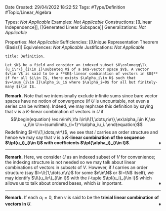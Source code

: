 <div class="topSpace"></div>

Date Created: 29/04/2022 18:22:52
Tags: #Type/Definition #Topic/Linear_Algebra

Types: _Not Applicable_
Examples: _Not Applicable_
Constructions: [[Linear Independence]], [[Generated Linear Subspace]]
Generalizations: _Not Applicable_

Properties: _Not Applicable_
Sufficiencies: [[Unique Representation Theorem (Basis)]]
Equivalences: _Not Applicable_
Justifications: _Not Applicable_

``` ad-Definition
title: Definition.

Let $K$ be a field and consider an indexed subset $U\coloneqq\l\{u_i\r\}_{i\in I}\subseteq V$ of a $K$-vector space $V$. A vector $v\in V$ is said to be a **$K$-linear combination of vectors in $U$** if for all $i\in I$, there exists $\alpha_i\in K$ such that $v=\sum_{i\in I}\alpha_iu_i$ where $\alpha_i=0$ for all but finitely-many $i\in I$.

```

**Remark.** Note that we intensionally exclude infinite sums since bare vector spaces have no notion of convergence (if $U$ is uncountable, not even a series can be written). Indeed, we may rephrase this definition by saying that $v$ is a $K$-linear combination of vectors in $U$ if
$$\begin{equation}
    \ex n\in\N,\fa i\in\l\{1,\dots,n\r\},\ex\alpha_i\in K,\ex u_i\in U:v=\sum\limits_{i=1}^n\alpha_iu_i.
\end{equation}$$
Redefining $I=\l\{1,\dots,n\r\}$, we see that $I$ carries an order structure and hence we may say that $v$ is a **$K$-linear combination of the sequence $\tpl{u_i}_{i\in I}$ with coefficients $\tpl{\alpha_i}_{i\in I}$**.<span style="float:right;">$\blacklozenge$</span>

---

**Remark.** Here, we consider $U$ as an indexed subset of $V$ for convenience; the indexing structure is not needed so we may talk about linear combinations of vectors in sub<i>sets</i> of $V$. However, if $I$ carries an order structure (say $I=\l\{1,\dots,n\r\}$ for some $n\in\N$ or $I=\N$ itself), we may identify $\l\{u_i\r\}_{i\in I}$ with the $I$-tuple $\tpl{u_i}_{i\in I}$ which allows us to talk about ordered bases, which _is_ important.<span style="float:right;">$\blacklozenge$</span>

---

**Remark.** If each $\alpha_i=0$, then $v$ is said to be the **trivial linear combination of vectors in $U$**.<span style="float:right;">$\blacklozenge$</span>
